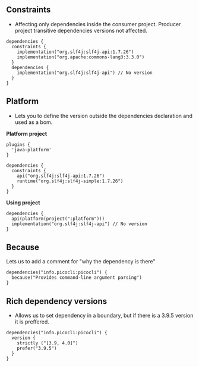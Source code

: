 ## Constraints
- Affecting only dependencies inside the consumer project. Producer project transitive dependencies versions not affected.
```
dependencies {
  constraints {
    implementation("org.slf4j:slf4j-api:1.7.26")
    implementation("org.apache:commons-lang3:3.3.0")
  }
  dependencies {
    implementation("org.slf4j:slf4j-api") // No version
  }
}
```

## Platform
- Lets you to define the version outside the dependencies declaration and used as a bom.

**Platform project**
```
plugins {
  'java-platform'
}

dependencies {
  constraints {
    api("org.slf4j:slf4j-api:1.7.26")
    runtime("org.slf4j:slf4j-simple:1.7.26")
  }
}
```

**Using project**
```
dependencies {
  api(platform(project(":platform")))
  implementation("org.slf4j:slf4j-api") // No version
}
```

## Because
Lets us to add a comment for "why the dependency is there"
```
dependencies("info.picocli:picocli") {
  because("Provides command-line argument parsing")
}
```

## Rich dependency versions
- Allows us to set dependency in a boundary, but if there is a 3.9.5 version it is preffered.
```
dependencies("info.picocli:picocli") {
  version {
    strictly ("[3.9, 4.0]")
    prefer("3.9.5")
  }
}
```
